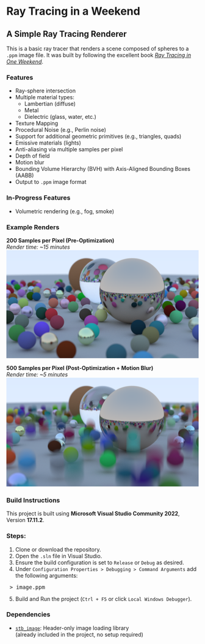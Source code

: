 # Ray Tracing in a Weekend  
## A Simple Ray Tracing Renderer

This is a basic ray tracer that renders a scene composed of spheres to a `.ppm` image file. It was built by following the excellent book [_Ray Tracing in One Weekend_](https://raytracing.github.io/books/RayTracingInOneWeekend.html).

### Features
- Ray-sphere intersection
- Multiple material types:
  - Lambertian (diffuse)
  - Metal
  - Dielectric (glass, water, etc.)
- Texture Mapping
- Procedural Noise (e.g., Perlin noise)
- Support for additional geometric primitives (e.g., triangles, quads)
- Emissive materials (lights)
- Anti-aliasing via multiple samples per pixel
- Depth of field
- Motion blur
- Bounding Volume Hierarchy (BVH) with Axis-Aligned Bounding Boxes (AABB)
- Output to `.ppm` image format

### In-Progress Features
- Volumetric rendering (e.g., fog, smoke)

### Example Renders

**200 Samples per Pixel (Pre-Optimization)**  
_Render time: ~15 minutes_  
![Pre-Optimization Render](https://github.com/maybe-aidan/RayTracingInAWeekend/blob/master/res/200Samples1200w.png?raw=true)  

**500 Samples per Pixel (Post-Optimization + Motion Blur)**  
_Render time: ~5 minutes_  
![Post-Optimization Render](https://github.com/maybe-aidan/RayTracingInAWeekend/blob/master/res/500Samples1200w.png?raw=true) 

### Build Instructions

This project is built using **Microsoft Visual Studio Community 2022**, Version **17.11.2**.

### Steps:
1. Clone or download the repository.
2. Open the `.sln` file in Visual Studio.
3. Ensure the build configuration is set to `Release` or `Debug` as desired.
4. Under `Configuration Properties > Debugging > Command Arguments` add the following arguments:
<pre> > image.ppm </pre>
5. Build and Run the project (`Ctrl + F5` or click `Local Windows Debugger`).

### Dependencies
- [`stb_image`](https://github.com/nothings/stb): Header-only image loading library  
  (already included in the project, no setup required)
